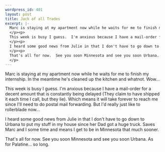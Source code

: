 ```yaml
--- 
wordpress_id: 401
layout: post
title: Jack of all Trades
excerpt: |-
  Marc is staying at my apartment now while he waits for me to finish my internship.  In the meantime he's cleaned up the kitchen and whatnot.  Wow...
  </p><p>
  This week is busy I guess.  I'm anxious because I have a mail-order for a decent amount that is constantly being delayed (They claim to have shipped it each time I call, but they lie).  Which means it will take forever to reach me since I'll need to do postal mail forwarding.  But I'd really just like to rollerblade now...
  </p><p>
  I heard some good news from Julie in that I don't have to go down to Urbana to put my stuff in my house since her Dad got a huge truck.  Saves Marc and I some time and means I get to be in Minnesota that much sooner.
  </p><p>
  That's all for now.  See you soon Minnesota and see you soon Urbana.  As for Palatine... so long.
  </p>
---
```

Marc is staying at my apartment now while he waits for me to finish my internship.  In the meantime he's cleaned up the kitchen and whatnot.  Wow...
</p><p>
This week is busy I guess.  I'm anxious because I have a mail-order for a decent amount that is constantly being delayed (They claim to have shipped it each time I call, but they lie).  Which means it will take forever to reach me since I'll need to do postal mail forwarding.  But I'd really just like to rollerblade now...
</p><p>
I heard some good news from Julie in that I don't have to go down to Urbana to put my stuff in my house since her Dad got a huge truck.  Saves Marc and I some time and means I get to be in Minnesota that much sooner.
</p><p>
That's all for now.  See you soon Minnesota and see you soon Urbana.  As for Palatine... so long.
</p>
